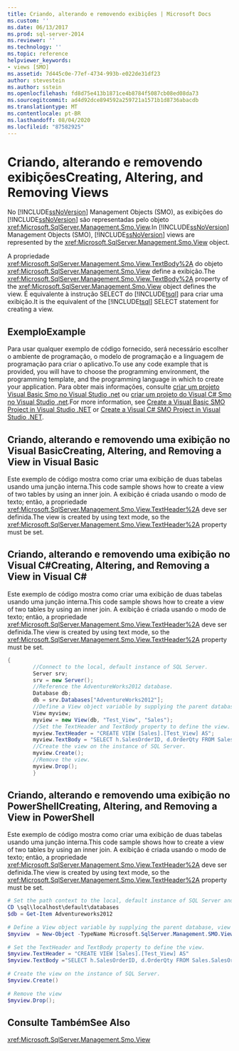 ```yaml
---
title: Criando, alterando e removendo exibições | Microsoft Docs
ms.custom: ''
ms.date: 06/13/2017
ms.prod: sql-server-2014
ms.reviewer: ''
ms.technology: ''
ms.topic: reference
helpviewer_keywords:
- views [SMO]
ms.assetid: 7d445c0e-77ef-4734-993b-e022de31df23
author: stevestein
ms.author: sstein
ms.openlocfilehash: fd8d75e413b1871ce4b8784f5087cb08ed08da73
ms.sourcegitcommit: ad4d92dce894592a259721a1571b1d8736abacdb
ms.translationtype: MT
ms.contentlocale: pt-BR
ms.lasthandoff: 08/04/2020
ms.locfileid: "87582925"
---
```

# <a name="creating-altering-and-removing-views"></a><span data-ttu-id="a9a0a-102">Criando, alterando e removendo exibições</span><span class="sxs-lookup"><span data-stu-id="a9a0a-102">Creating, Altering, and Removing Views</span></span>
  <span data-ttu-id="a9a0a-103">No [!INCLUDE[ssNoVersion](../../../includes/ssnoversion-md.md)] Management Objects (SMO), as exibições do [!INCLUDE[ssNoVersion](../../../includes/ssnoversion-md.md)] são representadas pelo objeto <xref:Microsoft.SqlServer.Management.Smo.View>.</span><span class="sxs-lookup"><span data-stu-id="a9a0a-103">In [!INCLUDE[ssNoVersion](../../../includes/ssnoversion-md.md)] Management Objects (SMO), [!INCLUDE[ssNoVersion](../../../includes/ssnoversion-md.md)] views are represented by the <xref:Microsoft.SqlServer.Management.Smo.View> object.</span></span>  
  
 <span data-ttu-id="a9a0a-104">A propriedade <xref:Microsoft.SqlServer.Management.Smo.View.TextBody%2A> do objeto <xref:Microsoft.SqlServer.Management.Smo.View> define a exibição.</span><span class="sxs-lookup"><span data-stu-id="a9a0a-104">The <xref:Microsoft.SqlServer.Management.Smo.View.TextBody%2A> property of the <xref:Microsoft.SqlServer.Management.Smo.View> object defines the view.</span></span> <span data-ttu-id="a9a0a-105">É equivalente à instrução SELECT do [!INCLUDE[tsql](../../../includes/tsql-md.md)] para criar uma exibição.</span><span class="sxs-lookup"><span data-stu-id="a9a0a-105">It is the equivalent of the [!INCLUDE[tsql](../../../includes/tsql-md.md)] SELECT statement for creating a view.</span></span>  
  
## <a name="example"></a><span data-ttu-id="a9a0a-106">Exemplo</span><span class="sxs-lookup"><span data-stu-id="a9a0a-106">Example</span></span>  
 <span data-ttu-id="a9a0a-107">Para usar qualquer exemplo de código fornecido, será necessário escolher o ambiente de programação, o modelo de programação e a linguagem de programação para criar o aplicativo.</span><span class="sxs-lookup"><span data-stu-id="a9a0a-107">To use any code example that is provided, you will have to choose the programming environment, the programming template, and the programming language in which to create your application.</span></span> <span data-ttu-id="a9a0a-108">Para obter mais informações, consulte [criar um projeto Visual Basic Smo no Visual Studio .net](../../../database-engine/dev-guide/create-a-visual-basic-smo-project-in-visual-studio-net.md) ou [criar um projeto do Visual C&#35; Smo no Visual Studio .net](../how-to-create-a-visual-csharp-smo-project-in-visual-studio-net.md).</span><span class="sxs-lookup"><span data-stu-id="a9a0a-108">For more information, see [Create a Visual Basic SMO Project in Visual Studio .NET](../../../database-engine/dev-guide/create-a-visual-basic-smo-project-in-visual-studio-net.md) or [Create a Visual C&#35; SMO Project in Visual Studio .NET](../how-to-create-a-visual-csharp-smo-project-in-visual-studio-net.md).</span></span>  
  
## <a name="creating-altering-and-removing-a-view-in-visual-basic"></a><span data-ttu-id="a9a0a-109">Criando, alterando e removendo uma exibição no Visual Basic</span><span class="sxs-lookup"><span data-stu-id="a9a0a-109">Creating, Altering, and Removing a View in Visual Basic</span></span>  
 <span data-ttu-id="a9a0a-110">Este exemplo de código mostra como criar uma exibição de duas tabelas usando uma junção interna.</span><span class="sxs-lookup"><span data-stu-id="a9a0a-110">This code sample shows how to create a view of two tables by using an inner join.</span></span> <span data-ttu-id="a9a0a-111">A exibição é criada usando o modo de texto; então, a propriedade <xref:Microsoft.SqlServer.Management.Smo.View.TextHeader%2A> deve ser definida.</span><span class="sxs-lookup"><span data-stu-id="a9a0a-111">The view is created by using text mode, so the <xref:Microsoft.SqlServer.Management.Smo.View.TextHeader%2A> property must be set.</span></span>  
  
<!-- TODO: review snippet reference  [!CODE [SMO How to#SMO_VBViews1](SMO How to#SMO_VBViews1)]  -->  
  
## <a name="creating-altering-and-removing-a-view-in-visual-c"></a><span data-ttu-id="a9a0a-112">Criando, alterando e removendo uma exibição no Visual C#</span><span class="sxs-lookup"><span data-stu-id="a9a0a-112">Creating, Altering, and Removing a View in Visual C#</span></span>  
 <span data-ttu-id="a9a0a-113">Este exemplo de código mostra como criar uma exibição de duas tabelas usando uma junção interna.</span><span class="sxs-lookup"><span data-stu-id="a9a0a-113">This code sample shows how to create a view of two tables by using an inner join.</span></span> <span data-ttu-id="a9a0a-114">A exibição é criada usando o modo de texto; então, a propriedade <xref:Microsoft.SqlServer.Management.Smo.View.TextHeader%2A> deve ser definida.</span><span class="sxs-lookup"><span data-stu-id="a9a0a-114">The view is created by using text mode, so the <xref:Microsoft.SqlServer.Management.Smo.View.TextHeader%2A> property must be set.</span></span>  
  
```csharp
{  
        //Connect to the local, default instance of SQL Server.   
        Server srv;   
        srv = new Server();   
        //Reference the AdventureWorks2012 database.   
        Database db;   
        db = srv.Databases["AdventureWorks2012"];   
        //Define a View object variable by supplying the parent database, view name and schema in the constructor.   
        View myview;   
        myview = new View(db, "Test_View", "Sales");   
        //Set the TextHeader and TextBody property to define the view.   
        myview.TextHeader = "CREATE VIEW [Sales].[Test_View] AS";   
        myview.TextBody = "SELECT h.SalesOrderID, d.OrderQty FROM Sales.SalesOrderHeader AS h INNER JOIN Sales.SalesOrderDetail AS d ON h.SalesOrderID = d.SalesOrderID";   
        //Create the view on the instance of SQL Server.   
        myview.Create();   
        //Remove the view.   
        myview.Drop();   
        }  
```  
  
## <a name="creating-altering-and-removing-a-view-in-powershell"></a><span data-ttu-id="a9a0a-115">Criando, alterando e removendo uma exibição no PowerShell</span><span class="sxs-lookup"><span data-stu-id="a9a0a-115">Creating, Altering, and Removing a View in PowerShell</span></span>  
 <span data-ttu-id="a9a0a-116">Este exemplo de código mostra como criar uma exibição de duas tabelas usando uma junção interna.</span><span class="sxs-lookup"><span data-stu-id="a9a0a-116">This code sample shows how to create a view of two tables by using an inner join.</span></span> <span data-ttu-id="a9a0a-117">A exibição é criada usando o modo de texto; então, a propriedade <xref:Microsoft.SqlServer.Management.Smo.View.TextHeader%2A> deve ser definida.</span><span class="sxs-lookup"><span data-stu-id="a9a0a-117">The view is created by using text mode, so the <xref:Microsoft.SqlServer.Management.Smo.View.TextHeader%2A> property must be set.</span></span>  
  
```powershell
# Set the path context to the local, default instance of SQL Server and get a reference to AdventureWorks2012  
CD \sql\localhost\default\databases  
$db = Get-Item Adventureworks2012  
  
# Define a View object variable by supplying the parent database, view name and schema in the constructor.
$myview  = New-Object -TypeName Microsoft.SqlServer.Management.SMO.View -argumentlist $db, "Test_View", "Sales"  
  
# Set the TextHeader and TextBody property to define the view.
$myview.TextHeader = "CREATE VIEW [Sales].[Test_View] AS"  
$myview.TextBody ="SELECT h.SalesOrderID, d.OrderQty FROM Sales.SalesOrderHeader AS h INNER JOIN Sales.SalesOrderDetail AS d ON h.SalesOrderID = d.SalesOrderID"  
  
# Create the view on the instance of SQL Server.
$myview.Create()  
  
# Remove the view
$myview.Drop();  
```  
  
## <a name="see-also"></a><span data-ttu-id="a9a0a-118">Consulte Também</span><span class="sxs-lookup"><span data-stu-id="a9a0a-118">See Also</span></span>  
 <xref:Microsoft.SqlServer.Management.Smo.View>  
